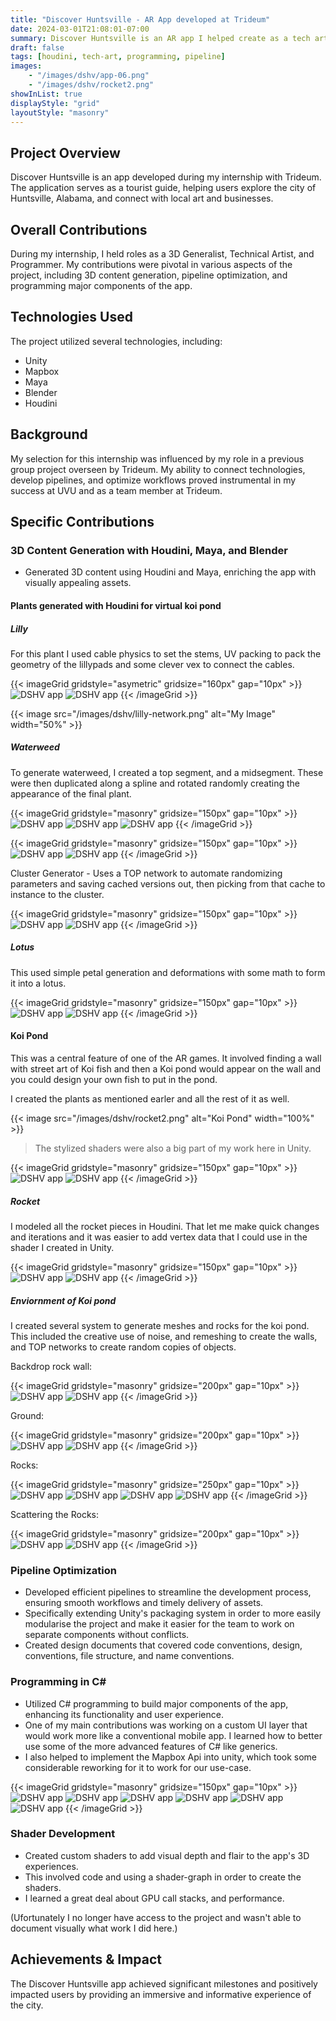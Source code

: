 ```yaml
---
title: "Discover Huntsville - AR App developed at Trideum"
date: 2024-03-01T21:08:01-07:00
summary: Discover Huntsville is an AR app I helped create as a tech artist and programmer. I created procedural assets in houdini for the AR experience, designed NPR shaders, and coded in C# using Unity. Additionally I participated in planning and communication between teams and gave presentations and updates during meetings.
draft: false
tags: [houdini, tech-art, programming, pipeline]
images:
    - "/images/dshv/app-06.png"
    - "/images/dshv/rocket2.png"
showInList: true
displayStyle: "grid"
layoutStyle: "masonry"
---
```





## Project Overview
Discover Huntsville is an app developed during my internship with Trideum. The application serves as a tourist guide, helping users explore the city of Huntsville, Alabama, and connect with local art and businesses.

## Overall Contributions
During my internship, I held roles as a 3D Generalist, Technical Artist, and Programmer. My contributions were pivotal in various aspects of the project, including 3D content generation, pipeline optimization, and programming major components of the app.

## Technologies Used
The project utilized several technologies, including:
- Unity
- Mapbox
- Maya
- Blender
- Houdini

## Background
My selection for this internship was influenced by my role in a previous group project overseen by Trideum. My ability to connect technologies, develop pipelines, and optimize workflows proved instrumental in my success at UVU and as a team member at Trideum.

## Specific Contributions
### 3D Content Generation with Houdini, Maya, and Blender
- Generated 3D content using Houdini and Maya, enriching the app with visually appealing assets.

#### Plants generated with Houdini for virtual koi pond

##### Lilly

For this plant I used cable physics to set the stems, UV packing to pack the geometry of the lillypads and some clever vex to connect the cables.

{{< imageGrid gridstyle="asymetric" gridsize="160px" gap="10px" >}}
  ![DSHV app](/images/dshv/lilly-mesh.png)
  ![DSHV app](/images/dshv/uv-pack-lilly.png)
{{< /imageGrid >}}



{{< image src="/images/dshv/lilly-network.png" alt="My Image" width="50%" >}}

##### Waterweed

To generate waterweed, I created a top segment, and a midsegment. These were then duplicated along a spline and rotated randomly creating the appearance of the final plant.

{{< imageGrid gridstyle="masonry" gridsize="150px" gap="10px" >}}
  ![DSHV app](/images/dshv/waterweed-01.png)
  ![DSHV app](/images/dshv/waterweed-section-01.png)
  ![DSHV app](/images/dshv/waterweed-section-02.png)
{{< /imageGrid >}}

{{< imageGrid gridstyle="masonry" gridsize="150px" gap="10px" >}}
  ![DSHV app](/images/dshv/waterweed-network-01.png)
  ![DSHV app](/images/dshv/waterweed-network-02.png)
{{< /imageGrid >}}

Cluster Generator - Uses a TOP network to automate randomizing parameters and saving cached versions out, then picking from that cache to instance to the cluster.

{{< imageGrid gridstyle="masonry" gridsize="150px" gap="10px" >}}
  ![DSHV app](/images/dshv/waterweed-network-03.png)
  ![DSHV app](/images/dshv/waterweed-cluster-generator.png)
{{< /imageGrid >}}

##### Lotus

This used simple petal generation and deformations with some math to form it into a lotus.

{{< imageGrid gridstyle="masonry" gridsize="150px" gap="10px" >}}
  ![DSHV app](/images/dshv/lotus-mesh.png)
  ![DSHV app](/images/dshv/lotus-network.png)
{{< /imageGrid >}}

#### Koi Pond

This was a central feature of one of the AR games. It involved finding a wall with street art of Koi fish and then a Koi pond would appear on the wall and you could design your own fish to put in the pond.

I created the plants as mentioned earler and all the rest of it as well.

{{< image src="/images/dshv/rocket2.png" alt="Koi Pond" width="100%" >}}

> The stylized shaders were also a big part of my work here in Unity.

{{< imageGrid gridstyle="masonry" gridsize="150px" gap="10px" >}}
  ![DSHV app](/images/dshv/rocket_tank_01.png)
  ![DSHV app](/images/dshv/rocket_tank_02.png)
{{< /imageGrid >}}

##### Rocket

I modeled all the rocket pieces in Houdini. That let me make quick changes and iterations and it was easier to add vertex data that I could use in the shader I created in Unity.

{{< imageGrid gridstyle="masonry" gridsize="150px" gap="10px" >}}
  ![DSHV app](/images/dshv/rocket-mesh.png)
  ![DSHV app](/images/dshv/rocket-network.png)
{{< /imageGrid >}}

##### Enviornment of Koi pond

I created several system to generate meshes and rocks for the koi pond. This included the creative use of noise, and remeshing to create the walls, and TOP networks to create random copies of objects.

Backdrop rock wall:

{{< imageGrid gridstyle="masonry" gridsize="200px" gap="10px" >}}
  ![DSHV app](/images/dshv/cliff-mesh.png)
  ![DSHV app](/images/dshv/cliff-network-full.png)
{{< /imageGrid >}}

Ground:

{{< imageGrid gridstyle="masonry" gridsize="200px" gap="10px" >}}
  ![DSHV app](/images/dshv/floor-mesh.png)
  ![DSHV app](/images/dshv/floor-network.png)
{{< /imageGrid >}}

Rocks:

{{< imageGrid gridstyle="masonry" gridsize="250px" gap="10px" >}}
  ![DSHV app](/images/dshv/rock.png)
  ![DSHV app](/images/dshv/rock-network.png)
  ![DSHV app](/images/dshv/rock-network-02.png)
  ![DSHV app](/images/dshv/rock-upper-network.png)
{{< /imageGrid >}}

Scattering the Rocks:

{{< imageGrid gridstyle="masonry" gridsize="200px" gap="10px" >}}
  ![DSHV app](/images/dshv/rocks-placed.png)
  ![DSHV app](/images/dshv/scatter-tool.png)
{{< /imageGrid >}}

### Pipeline Optimization
- Developed efficient pipelines to streamline the development process, ensuring smooth workflows and timely delivery of assets.
- Specifically extending Unity's packaging system in order to more easily modularise the project and make it easier for the team to work on separate components without conflicts.
- Created design documents that covered code conventions, design, conventions, file structure, and name conventions.

### Programming in C#
- Utilized C# programming to build major components of the app, enhancing its functionality and user experience.
- One of my main contributions was working on a custom UI layer that would work more like a conventional mobile app. I learned how to better use some of the more advanced features of C# like generics.
- I also helped to implement the Mapbox Api into unity, which took some considerable reworking for it to work for our use-case.

{{< imageGrid gridstyle="masonry" gridsize="150px" gap="10px" >}}
  ![DSHV app](/images/dshv/app-01.png)
  ![DSHV app](/images/dshv/app-02.png)
  ![DSHV app](/images/dshv/app-03.png)
  ![DSHV app](/images/dshv/app-04.png)
  ![DSHV app](/images/dshv/app-05.png)
  ![DSHV app](/images/dshv/app-06.png)
{{< /imageGrid >}}


### Shader Development
- Created custom shaders to add visual depth and flair to the app's 3D experiences.
- This involved code and using a shader-graph in order to create the shaders.
- I learned a great deal about GPU call stacks, and performance.

(Ufortunately I no longer have access to the project and wasn't able to document visually what work I did here.)

## Achievements & Impact
The Discover Huntsville app achieved significant milestones and positively impacted users by providing an immersive and informative experience of the city.





